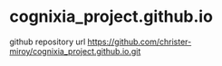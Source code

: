 # cognixia_project.github.io

github repository url
https://github.com/christer-miroy/cognixia_project.github.io.git
